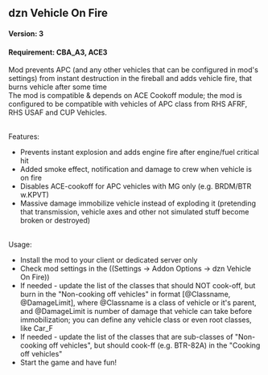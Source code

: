 ## dzn Vehicle On Fire

#### Version: 3
#### Requirement: CBA_A3, ACE3
Mod prevents APC (and any other vehicles that can be configured in mod's settings) from instant destruction in the fireball and adds vehicle fire, that burns vehicle after some time
<br />The mod is compatible & depends on ACE Cookoff module; the mod is configured to be compatible with vehicles of APC class from RHS AFRF, RHS USAF and CUP Vehicles.

<br />Features:
- Prevents instant explosion and adds engine fire after engine/fuel critical hit
- Added smoke effect, notification and damage to crew when vehicle is on fire
- Disables ACE-cookoff for APC vehicles with MG only (e.g. BRDM/BTR w.KPVT)
- Massive damage immobilize vehicle instead of exploding it (pretending that transmission, vehicle axes and other not simulated stuff become broken or destroyed)

<br />Usage:
- Install the mod to your client or dedicated server only
- Check mod settings in the ((Settings -> Addon Options -> dzn Vehicle On Fire))
- If needed - update the list of the classes that should NOT cook-off, but burn in the "Non-cooking off vehicles" in format [@Classname, @DamageLimit], where @Classname is a class of vehicle or it's parent, and @DamageLimit is number of damage that vehicle can take before immobilization; you can define any vehicle class or even root classes, like Car_F
- If needed - update the list of the classes that are sub-classes of "Non-cooking off vehicles", but should cook-ff (e.g. BTR-82A) in the "Cooking off vehicles"
- Start the game and have fun!
